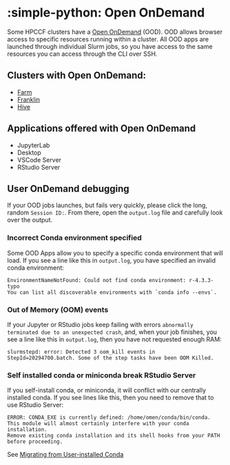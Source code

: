 # :simple-python: Open OnDemand

Some HPCCF clusters have a [Open OnDemand](https://openondemand.org/) (OOD). OOD allows browser access to specific resources running within a cluster. All OOD apps are launched through individual Slurm jobs, so you have access to the same resources you can access through the CLI over SSH.

## Clusters with Open OnDemand:

* [Farm](https://ondemand.farm.hpc.ucdavis.edu)
* [Franklin](https://ondemand.franklin.hpc.ucdavis.edu)
* [Hive](https://ondemand.hive.hpc.ucdavis.edu)

## Applications offered with Open OnDemand

* JupyterLab
* Desktop
* VSCode Server
* RStudio Server

## User OnDemand debugging

If your OOD jobs launches, but fails very quickly, please click the long, random `Session ID:`. From there, open the `output.log` file and carefully look over the output. 

### Incorrect Conda environment specified

Some OOD Apps allow you to specify a specific conda environment that will load. If you see a line like this in `output.log`, you have specified an invalid conda environment: 
```
EnvironmentNameNotFound: Could not find conda environment: r-4.3.3-typo
You can list all discoverable environments with `conda info --envs`.
```

### Out of Memory (OOM) events

If your Jupyter or RStudio jobs keep failing with errors `abnormally terminated due to an unexpected crash`, and, when your job finishes, you see a line like this in `output.log`, then you have not requested enough RAM:
```
slurmstepd: error: Detected 3 oom_kill events in StepId=20294700.batch. Some of the step tasks have been OOM Killed.
```

### Self installed conda or miniconda break RStudio Server

If you self-install conda, or miniconda, it will conflict with our centrally installed conda. If you see lines like this, then you need to remove that to use RStudio Server:
```
ERROR: CONDA_EXE is currently defined: /home/omen/conda/bin/conda.
This module will almost certainly interfere with your conda installation.
Remove existing conda installation and its shell hooks from your PATH before proceeding.
```
See [Migrating from User-installed Conda](../ondemand/#applications-offered-with-open-ondemand)